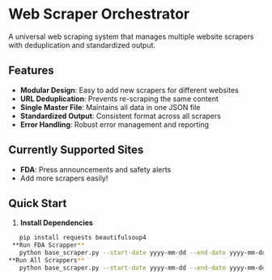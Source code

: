 # Web Scraper Orchestrator

A universal web scraping system that manages multiple website scrapers with deduplication and standardized output.

## Features

- **Modular Design**: Easy to add new scrapers for different websites
- **URL Deduplication**: Prevents re-scraping the same content  
- **Single Master File**: Maintains all data in one JSON file
- **Standardized Output**: Consistent format across all scrapers
- **Error Handling**: Robust error management and reporting

## Currently Supported Sites

- **FDA**: Press announcements and safety alerts
- Add more scrapers easily!

## Quick Start

1. **Install Dependencies**
```bash
   pip install requests beautifulsoup4
 **Run FDA Scrapper**
   python base_scraper.py --start-date yyyy-mm-dd --end-date yyyy-mm-dd --scraper fda_scraper
**Run All Scrappers**
   python base_scraper.py --start-date yyyy-mm-dd --end-date yyyy-mm-dd
